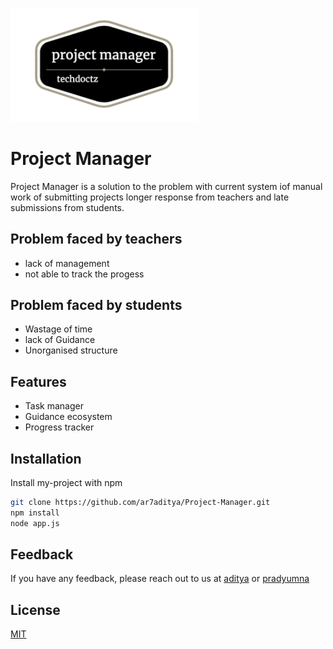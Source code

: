 <p>
<img alt="Logo" src="public/img/logo.png" width="300"/>
</p>

# Project Manager
Project Manager is a solution to the problem with current system iof manual work of submitting projects 
longer response from teachers and
late submissions from students.

## Problem faced by teachers
- lack of management
- not able to track the progess
## Problem faced by students
- Wastage of time
- lack of Guidance
- Unorganised structure

## Features

- Task manager
- Guidance ecosystem
- Progress tracker


## Installation

Install my-project with npm

```bash
git clone https://github.com/ar7aditya/Project-Manager.git
npm install
node app.js
```
    
## Feedback

If you have any feedback, please reach out to us at <a href="mailto:ranarajput9548@gmail.com">aditya</a> or <a href="mailto:singhprady8339@gmail.com">pradyumna</a>
## License

[MIT](https://choosealicense.com/licenses/mit/)
